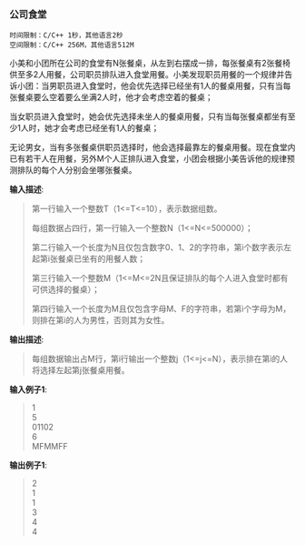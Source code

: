 ### 公司食堂
```
时间限制：C/C++ 1秒，其他语言2秒
空间限制：C/C++ 256M，其他语言512M
```

小美和小团所在公司的食堂有N张餐桌，从左到右摆成一排，每张餐桌有2张餐椅供至多2人用餐，公司职员排队进入食堂用餐。小美发现职员用餐的一个规律并告诉小团：当男职员进入食堂时，他会优先选择已经坐有1人的餐桌用餐，只有当每张餐桌要么空着要么坐满2人时，他才会考虑空着的餐桌；

当女职员进入食堂时，她会优先选择未坐人的餐桌用餐，只有当每张餐桌都坐有至少1人时，她才会考虑已经坐有1人的餐桌；

无论男女，当有多张餐桌供职员选择时，他会选择最靠左的餐桌用餐。现在食堂内已有若干人在用餐，另外M个人正排队进入食堂，小团会根据小美告诉他的规律预测排队的每个人分别会坐哪张餐桌。


**输入描述**:
> 第一行输入一个整数T（1<=T<=10），表示数据组数。
> 
> 每组数据占四行，第一行输入一个整数N（1<=N<=500000）；
> 
> 第二行输入一个长度为N且仅包含数字0、1、2的字符串，第i个数字表示左起第i张餐桌已坐有的用餐人数；
> 
> 第三行输入一个整数M（1<=M<=2N且保证排队的每个人进入食堂时都有可供选择的餐桌）；
> 
> 第四行输入一个长度为M且仅包含字母M、F的字符串，若第i个字母为M，则排在第i的人为男性，否则其为女性。


**输出描述**:
> 每组数据输出占M行，第i行输出一个整数j（1<=j<=N），表示排在第i的人将选择左起第j张餐桌用餐。


**输入例子1**:
> 1 \
> 5 \
> 01102 \
> 6 \
> MFMMFF

**输出例子1**:
> 2 \
> 1 \
> 1 \
> 3 \
> 4 \
> 4
